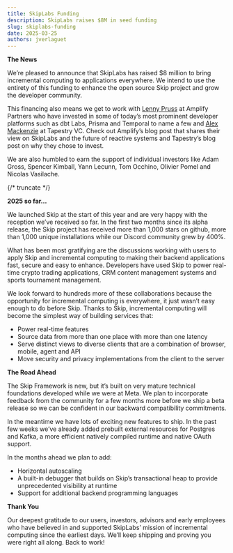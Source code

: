 ```yaml
---
title: SkipLabs Funding
description: SkipLabs raises $8M in seed funding
slug: skiplabs-funding
date: 2025-03-25
authors: jverlaguet
---
```


**The News**

We’re pleased to announce that SkipLabs has raised $8 million to bring incremental computing to applications everywhere.  We intend to use the entirety of this funding to enhance the open source Skip project and grow the developer community.

This financing also means we get to work with [Lenny Pruss](https://www.linkedin.com/in/lennypruss/) at Amplify Partners who have invested in some of today’s most prominent developer platforms such as dbt Labs, Prisma and Temporal to name a few and [Alex Mackenzie](https://www.linkedin.com/in/alex-mackenzie-6aa80ab4/) at Tapestry VC.  Check out Amplify’s blog post that shares their view on SkipLabs and the future of reactive systems and Tapestry’s blog post on why they chose to invest.

We are also humbled to earn the support of individual investors like Adam Gross, Spencer Kimball, Yann Lecunn, Tom Occhino, Olivier Pomel and Nicolas Vasilache.

{/* truncate */}

**2025 so far…**

We launched Skip at the start of this year and are very happy with the reception we’ve received so far.  In the first two months since its alpha release, the Skip project has received more than 1,000 stars on github, more than 1,000 unique installations while our Discord community grew by 400%.

What has been most gratifying are the discussions working with users to apply Skip and incremental computing to making their backend applications fast, secure and easy to enhance.  Developers have used Skip to power real-time crypto trading applications, CRM content management systems and sports tournament management.

We look forward to hundreds more of these collaborations because the opportunity for incremental computing is everywhere, it just wasn’t easy enough to do before Skip.  Thanks to Skip, incremental computing will become the simplest way of building services that:

- Power real-time features
- Source data from more than one place with more than one latency
- Serve distinct views to diverse clients that are a combination of browser, mobile, agent and API
- Move security and privacy implementations from the client to the server

**The Road Ahead**

The Skip Framework is new, but it’s built on very mature technical foundations developed while we were at Meta.  We plan to incorporate feedback from the community for a few months more before we ship a beta release so we can be confident in our backward compatibility commitments.

In the meantime we have lots of exciting new features to ship.  In the past few weeks we’ve already added prebuilt external resources for Postgres and Kafka, a more efficient natively compiled runtime and native OAuth support.

In the months ahead we plan to add:

- Horizontal autoscaling
- A built-in debugger that builds on Skip’s transactional heap to provide unprecedented visibility at runtime
- Support for additional backend programming languages


**Thank You**

Our deepest gratitude to our users, investors, advisors and early employees who have believed in and supported SkipLabs’ mission of incremental computing since the earliest days.  We’ll keep shipping and proving you were right all along.  Back to work!
